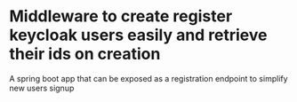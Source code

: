 # Middleware to create register keycloak users easily and retrieve their ids on creation
A spring boot app that can be exposed as a registration endpoint to simplify new users signup